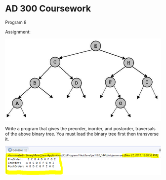 # AD 300 Coursework
Program 8

Assignment:

![Binary Tree](https://github.com/ZakBrinlee/Java-Algorithms/blob/master/BinaryTree_Transverse/sedgewick-5.79c.jpg)

Write a program that gives the preorder, inorder, and postorder, traversals of the above binary tree. You must load the binary tree first then transverse it.

![Output](https://github.com/ZakBrinlee/Java-Algorithms/blob/master/BinaryTree_Transverse/8.2.PNG)
